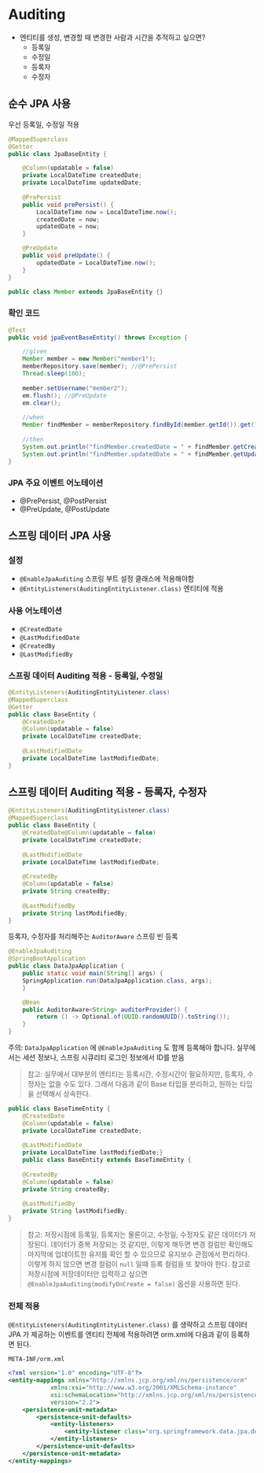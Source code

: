 # Auditing

- 엔티티를 생성, 변경할 때 변경한 사람과 시간을 추적하고 싶으면?
	- 등록일
	- 수정일
	- 등록자
	- 수정자

## 순수 JPA 사용

우선 등록일, 수정일 적용

```java {1}
@MappedSuperclass
@Getter
public class JpaBaseEntity {

	@Column(updatable = false)
	private LocalDateTime createdDate;
	private LocalDateTime updatedDate;
	
	@PrePersist
	public void prePersist() {
		LocalDateTime now = LocalDateTime.now();
		createdDate = now;
		updatedDate = now;
	}

	@PreUpdate
	public void preUpdate() {
		updatedDate = LocalDateTime.now();
	}
}
```

```java
public class Member extends JpaBaseEntity {}
```

### 확인 코드

```java
@Test
public void jpaEventBaseEntity() throws Exception {

	//given
	Member member = new Member("member1");
	memberRepository.save(member); //@PrePersist
	Thread.sleep(100);
	
	member.setUsername("member2");
	em.flush(); //@PreUpdate
	em.clear();
	
	//when
	Member findMember = memberRepository.findById(member.getId()).get();
	
	//then
	System.out.println("findMember.createdDate = " + findMember.getCreatedDate());
	System.out.println("findMember.updatedDate = " + findMember.getUpdatedDate());
}
```

### JPA 주요 이벤트 어노테이션

- @PrePersist, @PostPersist
- @PreUpdate, @PostUpdate

## 스프링 데이터 JPA 사용

### 설정

- `@EnableJpaAuditing` 스프링 부트 설정 클래스에 적용해야함
- `@EntityListeners(AuditingEntityListener.class)` 엔티티에 적용

### 사용 어노테이션

- `@CreatedDate`
- `@LastModifiedDate`
- `@CreatedBy`
- `@LastModifiedBy`

### 스프링 데이터 Auditing 적용 - 등록일, 수정일

```java
@EntityListeners(AuditingEntityListener.class)
@MappedSuperclass
@Getter
public class BaseEntity {
	@CreatedDate
	@Column(updatable = false)
	private LocalDateTime createdDate;
	
	@LastModifiedDate
	private LocalDateTime lastModifiedDate;
}
```

## 스프링 데이터 Auditing 적용 - 등록자, 수정자

```java
@EntityListeners(AuditingEntityListener.class)
@MappedSuperclass
public class BaseEntity {
	@CreatedDate@Column(updatable = false)
	private LocalDateTime createdDate;
	
	@LastModifiedDate
	private LocalDateTime lastModifiedDate;
	
	@CreatedBy
	@Column(updatable = false)
	private String createdBy;
	
	@LastModifiedBy
	private String lastModifiedBy;
}
```

등록자, 수정자를 처리해주는 `AuditorAware` 스프링 빈 등록

```java
@EnableJpaAuditing
@SpringBootApplication
public class DataJpaApplication {
	public static void main(String[] args) {
	SpringApplication.run(DataJpaApplication.class, args);
	}

	@Bean
	public AuditorAware<String> auditorProvider() {
		return () -> Optional.of(UUID.randomUUID().toString());
	}
}
```

주의: `DataJpaApplication` 에 `@EnableJpaAuditing` 도 함께 등록해야 합니다.
실무에서는 세션 정보나, 스프링 시큐리티 로그인 정보에서 ID를 받음

> 참고: 실무에서 대부분의 엔티티는 등록시간, 수정시간이 필요하지만, 등록자, 수정자는 없을 수도 있다. 그래서 다음과 같이 Base 타입을 분리하고, 원하는 타입을 선택해서 상속한다.

```java
public class BaseTimeEntity {
	@CreatedDate
	@Column(updatable = false)
	private LocalDateTime createdDate;
	
	@LastModifiedDate
	private LocalDateTime lastModifiedDate;}
	public class BaseEntity extends BaseTimeEntity {
	
	@CreatedBy
	@Column(updatable = false)
	private String createdBy;
	
	@LastModifiedBy
	private String lastModifiedBy;
}
```

> 참고: 저장시점에 등록일, 등록자는 물론이고, 수정일, 수정자도 같은 데이터가 저장된다. 데이터가 중복 저장되는 것 같지만, 이렇게 해두면 변경 컬럼만 확인해도 마지막에 업데이트한 유저를 확인 할 수 있으므로 유지보수 관점에서 편리하다. 이렇게 하지 않으면 변경 컬럼이 `null` 일때 등록 컬럼을 또 찾아야 한다.
> 참고로 저장시점에 저장데이터만 입력하고 싶으면 `@EnableJpaAuditing(modifyOnCreate = false)` 옵션을 사용하면 된다.

### 전체 적용

`@EntityListeners(AuditingEntityListener.class)` 를 생략하고 스프링 데이터 JPA 가 제공하는 이벤트를 엔티티 전체에 적용하려면 orm.xml에 다음과 같이 등록하면 된다.

`META-INF/orm.xml`

```xml
<?xml version="1.0" encoding="UTF-8"?>
<entity-mappings xmlns="http://xmlns.jcp.org/xml/ns/persistence/orm"
			xmlns:xsi="http://www.w3.org/2001/XMLSchema-instance"
			xsi:schemaLocation="http://xmlns.jcp.org/xml/ns/persistence/ormhttp://xmlns.jcp.org/xml/ns/persistence/orm_2_2.xsd" 
			version="2.2">
	<persistence-unit-metadata>
		<persistence-unit-defaults>
			<entity-listeners>
				<entity-listener class="org.springframework.data.jpa.domain.support.AuditingEntityListener"/>
			</entity-listeners>
		</persistence-unit-defaults>
	</persistence-unit-metadata>
</entity-mappings>
```
